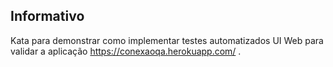 ## Informativo

Kata para demonstrar como implementar testes automatizados UI Web para validar a aplicação https://conexaoqa.herokuapp.com/ .